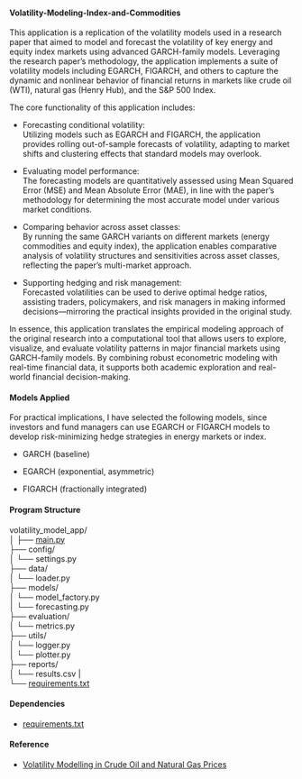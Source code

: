 #### Volatility-Modeling-Index-and-Commodities

This application is a replication of the volatility models used in a research paper that aimed to model and forecast the volatility of key energy and equity index markets using advanced GARCH-family models. Leveraging the research paper’s methodology, the application implements a suite of volatility models including EGARCH, FIGARCH, and others to capture the dynamic and nonlinear behavior of financial returns in markets like crude oil (WTI), natural gas (Henry Hub), and the S&P 500 Index. 

The core functionality of this application includes:

- Forecasting conditional volatility:\
  Utilizing models such as EGARCH and FIGARCH, the application provides rolling out-of-sample forecasts of volatility, adapting to market shifts and clustering effects that standard models may overlook. 

- Evaluating model performance:\
  The forecasting models are quantitatively assessed using Mean Squared Error (MSE) and Mean Absolute Error (MAE), in line with the paper’s methodology for determining the most accurate model under various market conditions. 

- Comparing behavior across asset classes:\
  By running the same GARCH variants on different markets (energy commodities and equity index), the application enables comparative analysis of volatility structures and sensitivities across asset classes, reflecting the paper’s multi-market approach. 

- Supporting hedging and risk management:\
  Forecasted volatilities can be used to derive optimal hedge ratios, assisting traders, policymakers, and risk managers in making informed decisions—mirroring the practical insights provided in the original study. 

In essence, this application translates the empirical modeling approach of the original research into a computational tool that allows users to explore, visualize, and evaluate volatility patterns in major financial markets using GARCH-family models. By combining robust econometric modeling with real-time financial data, it supports both academic exploration and real-world financial decision-making.

#### Models Applied

For practical implications, I have selected the following models, since investors and fund managers can use EGARCH or FIGARCH models to develop risk-minimizing hedge strategies in energy markets or index.
 
- GARCH (baseline)

- EGARCH (exponential, asymmetric)

- FIGARCH (fractionally integrated)

#### Program Structure

volatility_model_app/\
│
├── [main.py](https://github.com/manuelmusngi/Volatility-Modeling-Index-and-Commodities/blob/main/main.py)                            
├── config/\
│   └── settings.py                    
├── data/\
│   └── loader.py                      
├── models/\
│   └── model_factory.py               
│   └── forecasting.py                 
├── evaluation/\
│   └── metrics.py                     
├── utils/\
│   └── logger.py                      
│   └── plotter.py                     
├── reports/\
│   └── results.csv 
|\
└── [requirements.txt](https://github.com/manuelmusngi/Volatility-Modeling-Index-and-Commodities/blob/main/requirements.txt)

#### Dependencies
- [requirements.txt](https://github.com/manuelmusngi/Volatility-Modeling-Index-and-Commodities/blob/main/requirements.txt)

#### Reference
- [Volatility Modelling in Crude Oil and Natural Gas Prices](https://www.sciencedirect.com/science/article/pii/S2212567116302192)
